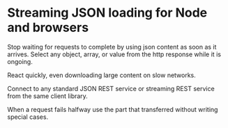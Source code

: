 # Streaming JSON loading for Node and browsers

<figure data-demo="aggregated-progressive"></figure>

Stop waiting for requests to complete by using json content
as soon as it arrives. Select any object, array, or value from
the http response while it is ongoing.

React quickly, even downloading large content on slow networks.

Connect to any standard JSON REST service or streaming REST
service from the same client library.

When a request fails halfway use the part that transferred
without writing special cases.
